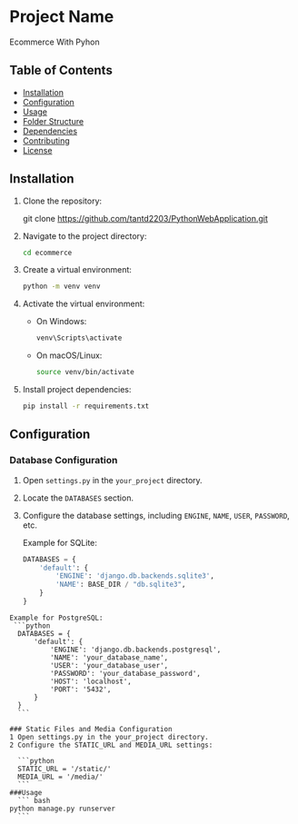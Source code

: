 # Project Name
Ecommerce With Pyhon

## Table of Contents
- [Installation](#installation)
- [Configuration](#configuration)
- [Usage](#usage)
- [Folder Structure](#folder-structure)
- [Dependencies](#dependencies)
- [Contributing](#contributing)
- [License](#license)

## Installation

1. Clone the repository:

    git clone https://github.com/tantd2203/PythonWebApplication.git

2. Navigate to the project directory:

      ```bash
    cd ecommerce
    ```


3. Create a virtual environment:

    ```bash
    python -m venv venv
    ```

4. Activate the virtual environment:

    - On Windows:

        ```bash
        venv\Scripts\activate
        ```

    - On macOS/Linux:

        ```bash
        source venv/bin/activate
        ```

5. Install project dependencies:

    ```bash
    pip install -r requirements.txt
    ```

## Configuration

### Database Configuration

1. Open `settings.py` in the `your_project` directory.

2. Locate the `DATABASES` section.

3. Configure the database settings, including `ENGINE`, `NAME`, `USER`, `PASSWORD`, etc.

   Example for SQLite:

   ```python
   DATABASES = {
       'default': {
           'ENGINE': 'django.db.backends.sqlite3',
           'NAME': BASE_DIR / "db.sqlite3",
       }
   }
  ```
Example for PostgreSQL:
   ```python
    DATABASES = {
        'default': {
            'ENGINE': 'django.db.backends.postgresql',
            'NAME': 'your_database_name',
            'USER': 'your_database_user',
            'PASSWORD': 'your_database_password',
            'HOST': 'localhost',
            'PORT': '5432',
        }
    }  
    ```

### Static Files and Media Configuration
1 Open settings.py in the your_project directory.
2 Configure the STATIC_URL and MEDIA_URL settings:

    ```python
    STATIC_URL = '/static/'
    MEDIA_URL = '/media/'
    ```
###Usage
    ``` bash
  python manage.py runserver
    ```